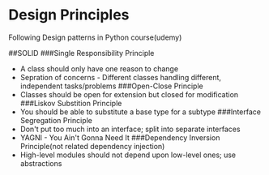 # Design Principles
Following Design patterns in Python course(udemy)

##SOLID
###Single Responsibility Principle
* A class should only have one reason to change
* Sepration of concerns - Different classes handling different, independent tasks/problems
###Open-Close Principle
* Classes should be open for extension but closed for modification
###Liskov Substition Principle
* You should be able to substitute a base type for a subtype
###Interface Segregation Principle
* Don't put too much into an interface; split into separate interfaces
* YAGNI - You Ain't Gonna Need It
###Dependency Inversion Principle(not related dependency injection)
* High-level modules should not depend upon low-level ones; use abstractions
    